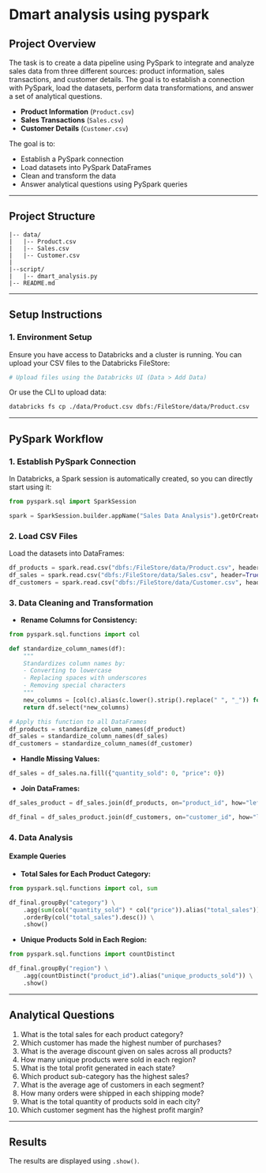 # Dmart analysis using pyspark

## Project Overview

The task is to create a data pipeline using PySpark to integrate and analyze sales data from three different sources: product information, sales transactions, and customer details. The goal is to establish a connection with PySpark, load the datasets, perform data transformations, and answer a set of analytical questions.

- **Product Information** (`Product.csv`)
- **Sales Transactions** (`Sales.csv`)
- **Customer Details** (`Customer.csv`)

The goal is to:

- Establish a PySpark connection
- Load datasets into PySpark DataFrames
- Clean and transform the data
- Answer analytical questions using PySpark queries

---

## Project Structure

```
|-- data/
|   |-- Product.csv
|   |-- Sales.csv
|   |-- Customer.csv
|
|--script/
|   |-- dmart_analysis.py
|-- README.md
```

---

## Setup Instructions

### 1. Environment Setup

Ensure you have access to Databricks and a cluster is running. You can upload your CSV files to the Databricks FileStore:

```python
# Upload files using the Databricks UI (Data > Add Data)
```

Or use the CLI to upload data:

```bash
databricks fs cp ./data/Product.csv dbfs:/FileStore/data/Product.csv
```

---

## PySpark Workflow

### 1. Establish PySpark Connection

In Databricks, a Spark session is automatically created, so you can directly start using it:

```python
from pyspark.sql import SparkSession

spark = SparkSession.builder.appName("Sales Data Analysis").getOrCreate()
```

### 2. Load CSV Files

Load the datasets into DataFrames:

```python
df_products = spark.read.csv("dbfs:/FileStore/data/Product.csv", header=True, inferSchema=True)
df_sales = spark.read.csv("dbfs:/FileStore/data/Sales.csv", header=True, inferSchema=True)
df_customers = spark.read.csv("dbfs:/FileStore/data/Customer.csv", header=True, inferSchema=True)
```

### 3. Data Cleaning and Transformation

- **Rename Columns for Consistency:**

```python
from pyspark.sql.functions import col

def standardize_column_names(df):
    """
    Standardizes column names by:
    - Converting to lowercase
    - Replacing spaces with underscores
    - Removing special characters
    """
    new_columns = [col(c).alias(c.lower().strip().replace(" ", "_")) for c in df.columns]
    return df.select(*new_columns)

# Apply this function to all DataFrames
df_products = standardize_column_names(df_product)
df_sales = standardize_column_names(df_sales)
df_customers = standardize_column_names(df_customer)
```

- **Handle Missing Values:**

```python
df_sales = df_sales.na.fill({"quantity_sold": 0, "price": 0})
```

- **Join DataFrames:**

```python
df_sales_product = df_sales.join(df_products, on="product_id", how="left")

df_final = df_sales_product.join(df_customers, on="customer_id", how="left")
```

### 4. Data Analysis

#### Example Queries

- **Total Sales for Each Product Category:**

```python
from pyspark.sql.functions import col, sum

df_final.groupBy("category") \
    .agg(sum(col("quantity_sold") * col("price")).alias("total_sales")) \
    .orderBy(col("total_sales").desc()) \
    .show()
```

- **Unique Products Sold in Each Region:**

```python
from pyspark.sql.functions import countDistinct

df_final.groupBy("region") \
    .agg(countDistinct("product_id").alias("unique_products_sold")) \
    .show()
```

---

## Analytical Questions

1. What is the total sales for each product category?
2. Which customer has made the highest number of purchases?
3. What is the average discount given on sales across all products?
4. How many unique products were sold in each region?
5. What is the total profit generated in each state?
6. Which product sub-category has the highest sales?
7. What is the average age of customers in each segment?
8. How many orders were shipped in each shipping mode?
9. What is the total quantity of products sold in each city?
10. Which customer segment has the highest profit margin?

---

## Results

The results are displayed using `.show()`.

